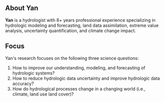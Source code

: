 ## About Yan

**Yan** is a hydrologist with 8+ years professional experience specializing in hydrologic modeling and forecasting, land data assimilation, extreme value analysis, uncertainty quantification, and climate change impact. 


## Focus 
Yan's research focuses on the following three science questions:
1. How to improve our understanding, modeling, and forecasting of hydrologic systems?
2. How to reduce hydrologic data uncertainty and improve hydrologic data accuracy?
3. How do hydrological processes change in a changing world (i.e., climate, land use land cover)?
